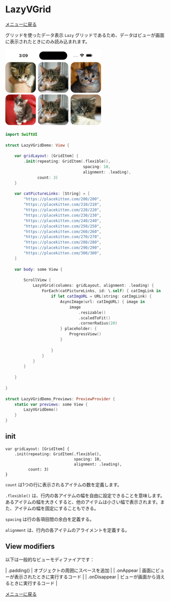 # LazyVGrid

[メニューに戻る](/)

グリッドを使ったデータ表示
`Lazy` グリッドであるため、データはビューが画面に表示されたときにのみ読み込まれます。

<img width="300" alt="image" src="/Image/LazyVStackDemo_cats.png?raw=true">

```swift
import SwiftUI

struct LazyVGridDemo: View {
    
    var gridLayout: [GridItem] {
        .init(repeating: GridItem(.flexible(),
                                  spacing: 10,
                                  alignment: .leading),
              count: 3)
    }
    
    var catPictureLinks: [String] = [
        "https://placekitten.com/200/200",
        "https://placekitten.com/210/210",
        "https://placekitten.com/220/220",
        "https://placekitten.com/230/230",
        "https://placekitten.com/240/240",
        "https://placekitten.com/250/250",
        "https://placekitten.com/260/260",
        "https://placekitten.com/270/270",
        "https://placekitten.com/280/280",
        "https://placekitten.com/290/290",
        "https://placekitten.com/300/300",
    ]
    
    var body: some View {
        
        ScrollView {
            LazyVGrid(columns: gridLayout, alignment: .leading) {
                ForEach(catPictureLinks, id: \.self) { catImgLink in
                    if let catImgURL = URL(string: catImgLink) {
                        AsyncImage(url: catImgURL) { image in
                            image
                                .resizable()
                                .scaledToFit()
                                .cornerRadius(20)
                        } placeholder: {
                            ProgressView()
                        }
                        
                    }
                }
            }
        }
        
    }
    
}

struct LazyVGridDemo_Previews: PreviewProvider {
    static var previews: some View {
        LazyVGridDemo()
    }
}
```

## init

```
var gridLayout: [GridItem] {
    .init(repeating: GridItem(.flexible(),
                              spacing: 10,
                              alignment: .leading),
          count: 3)
}
```

`count` は1つの行に表示されるアイテムの数を定義します。

`.flexible()` は、行内の各アイテムの幅を自由に設定できることを意味します。あるアイテムの幅を大きくすると、他のアイテムは小さい幅で表示されます。また、アイテムの幅を固定にすることもできる。

`spacing` は行の各項目間の余白を定義する。

`alignment` は、行内の各アイテムのアライメントを定義する。

## View modifiers


以下は一般的なビューモディファイアです：

| .padding() | オブジェクトの周囲にスペースを追加 |
| .onAppear | 画面にビューが表示されたときに実行するコード |
| .onDisappear | ビューが画面から消えるときに実行するコード |

[メニューに戻る](/)
